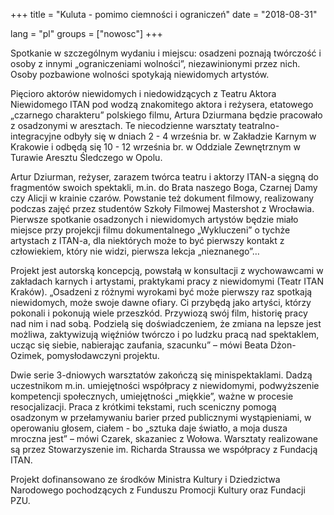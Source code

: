 +++
title = "Kuluta - pomimo ciemności i ograniczeń" 
date = "2018-08-31"

lang = "pl"
groups = ["nowosc"]
+++

Spotkanie w szczególnym wydaniu i miejscu: osadzeni poznają twórczość i osoby z innymi „ograniczeniami wolności”, niezawinionymi przez nich. Osoby pozbawione wolności spotykają niewidomych artystów. 

Pięcioro aktorów niewidomych i niedowidzących z Teatru Aktora Niewidomego ITAN pod wodzą znakomitego aktora i reżysera, etatowego „czarnego charakteru” polskiego filmu, Artura Dziurmana będzie pracowało z osadzonymi w aresztach. Te niecodzienne warsztaty teatralno-integracyjne odbyły się w dniach 2 - 4 września br. w Zakładzie Karnym w Krakowie i odbędą się 10 - 12 września br. w Oddziale Zewnętrznym w Turawie Aresztu Śledczego w Opolu.

Artur Dziurman, reżyser, zarazem twórca teatru i aktorzy ITAN-a sięgną do fragmentów swoich spektakli, m.in. do Brata naszego Boga, Czarnej Damy czy Alicji w krainie czarów. Powstanie też dokument filmowy, realizowany podczas zajęć przez studentów Szkoły Filmowej Mastershot z Wrocławia. Pierwsze spotkanie osadzonych i niewidomych artystów będzie miało miejsce przy projekcji filmu dokumentalnego „Wykluczeni” o tychże artystach z ITAN-a, dla niektórych może to być pierwszy kontakt z człowiekiem, który nie widzi, pierwsza lekcja „nieznanego”…

Projekt jest autorską koncepcją, powstałą w konsultacji z wychowawcami w zakładach karnych i artystami, praktykami pracy z niewidomymi (Teatr ITAN Kraków). „Osadzeni z różnymi wyrokami być może pierwszy raz spotkają niewidomych, może swoje dawne ofiary. Ci przybędą jako artyści, którzy pokonali i pokonują wiele przeszkód. Przywiozą swój film, historię pracy nad nim i nad sobą. Podzielą się doświadczeniem, że zmiana na lepsze jest możliwa, zaktywizują więźniów twórczo i po ludzku pracą nad spektaklem, ucząc się siebie, nabierając zaufania, szacunku” – mówi Beata Dżon-Ozimek, pomysłodawczyni projektu.

Dwie serie 3-dniowych warsztatów zakończą się minispektaklami. Dadzą uczestnikom m.in. umiejętności współpracy z niewidomymi, podwyższenie kompetencji społecznych, umiejętności „miękkie”, ważne w procesie resocjalizacji. Praca z krótkimi tekstami, ruch sceniczny pomogą osadzonym w przełamywaniu barier przed publicznymi wystąpieniami, w operowaniu głosem, ciałem - bo „sztuka daje światło, a moja dusza mroczna jest” – mówi Czarek, skazaniec z Wołowa. 
Warsztaty realizowane są przez Stowarzyszenie im. Richarda Straussa we współpracy z Fundacją ITAN. 

Projekt dofinansowano ze środków Ministra Kultury i Dziedzictwa Narodowego pochodzących z Funduszu Promocji Kultury oraz Fundacji PZU.
